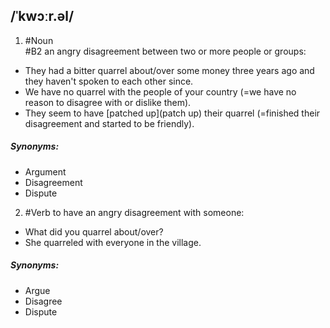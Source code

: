 ## /ˈkwɔːr.əl/ 
1. #Noun  
#B2 
an angry disagreement between two or more people or groups:

- They had a bitter quarrel about/over some money three years ago and they haven't spoken to each other since.
- We have no quarrel with the people of your country (=we have no reason to disagree with or dislike them).
- They seem to have [patched up](patch up)  their quarrel (=finished their disagreement and started to be friendly).

##### Synonyms:
- Argument
- Disagreement
- Dispute

2. #Verb 
to have an angry disagreement with someone:

- What did you quarrel about/over?
- She quarreled with everyone in the village.

##### Synonyms:
- Argue
- Disagree
- Dispute